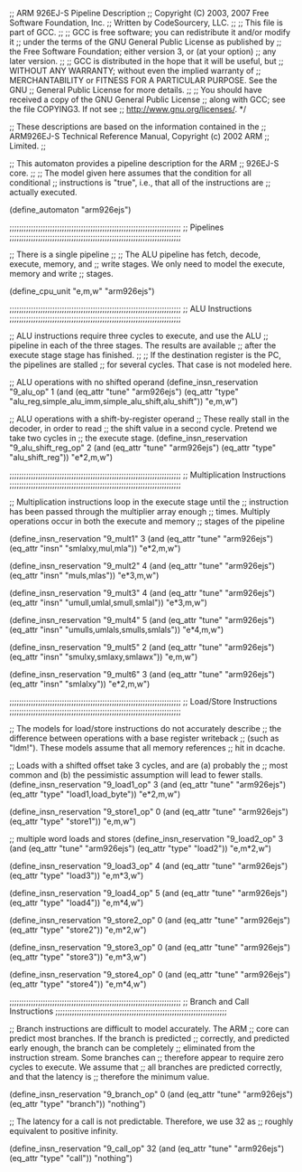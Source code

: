 ;; ARM 926EJ-S Pipeline Description
;; Copyright (C) 2003, 2007 Free Software Foundation, Inc.
;; Written by CodeSourcery, LLC.
;;
;; This file is part of GCC.
;;
;; GCC is free software; you can redistribute it and/or modify it
;; under the terms of the GNU General Public License as published by
;; the Free Software Foundation; either version 3, or (at your option)
;; any later version.
;;
;; GCC is distributed in the hope that it will be useful, but
;; WITHOUT ANY WARRANTY; without even the implied warranty of
;; MERCHANTABILITY or FITNESS FOR A PARTICULAR PURPOSE.  See the GNU
;; General Public License for more details.
;;
;; You should have received a copy of the GNU General Public License
;; along with GCC; see the file COPYING3.  If not see
;; <http://www.gnu.org/licenses/>.  */

;; These descriptions are based on the information contained in the
;; ARM926EJ-S Technical Reference Manual, Copyright (c) 2002 ARM
;; Limited.
;;

;; This automaton provides a pipeline description for the ARM
;; 926EJ-S core.
;;
;; The model given here assumes that the condition for all conditional
;; instructions is "true", i.e., that all of the instructions are
;; actually executed.

(define_automaton "arm926ejs")

;;;;;;;;;;;;;;;;;;;;;;;;;;;;;;;;;;;;;;;;;;;;;;;;;;;;;;;;;;;;;;;;;;;;;;;;
;; Pipelines
;;;;;;;;;;;;;;;;;;;;;;;;;;;;;;;;;;;;;;;;;;;;;;;;;;;;;;;;;;;;;;;;;;;;;;;;

;; There is a single pipeline
;;
;;   The ALU pipeline has fetch, decode, execute, memory, and
;;   write stages. We only need to model the execute, memory and write
;;   stages.

(define_cpu_unit "e,m,w" "arm926ejs")

;;;;;;;;;;;;;;;;;;;;;;;;;;;;;;;;;;;;;;;;;;;;;;;;;;;;;;;;;;;;;;;;;;;;;;;;
;; ALU Instructions
;;;;;;;;;;;;;;;;;;;;;;;;;;;;;;;;;;;;;;;;;;;;;;;;;;;;;;;;;;;;;;;;;;;;;;;;

;; ALU instructions require three cycles to execute, and use the ALU
;; pipeline in each of the three stages.  The results are available
;; after the execute stage stage has finished.
;;
;; If the destination register is the PC, the pipelines are stalled
;; for several cycles.  That case is not modeled here.

;; ALU operations with no shifted operand
(define_insn_reservation "9_alu_op" 1 
 (and (eq_attr "tune" "arm926ejs")
      (eq_attr "type" "alu_reg,simple_alu_imm,simple_alu_shift,alu_shift"))
 "e,m,w")

;; ALU operations with a shift-by-register operand
;; These really stall in the decoder, in order to read
;; the shift value in a second cycle. Pretend we take two cycles in
;; the execute stage.
(define_insn_reservation "9_alu_shift_reg_op" 2 
 (and (eq_attr "tune" "arm926ejs")
      (eq_attr "type" "alu_shift_reg"))
 "e*2,m,w")

;;;;;;;;;;;;;;;;;;;;;;;;;;;;;;;;;;;;;;;;;;;;;;;;;;;;;;;;;;;;;;;;;;;;;;;;
;; Multiplication Instructions
;;;;;;;;;;;;;;;;;;;;;;;;;;;;;;;;;;;;;;;;;;;;;;;;;;;;;;;;;;;;;;;;;;;;;;;;

;; Multiplication instructions loop in the execute stage until the
;; instruction has been passed through the multiplier array enough
;; times. Multiply operations occur in both the execute and memory
;; stages of the pipeline

(define_insn_reservation "9_mult1" 3
 (and (eq_attr "tune" "arm926ejs")
      (eq_attr "insn" "smlalxy,mul,mla"))
 "e*2,m,w")

(define_insn_reservation "9_mult2" 4
 (and (eq_attr "tune" "arm926ejs")
      (eq_attr "insn" "muls,mlas"))
 "e*3,m,w")

(define_insn_reservation "9_mult3" 4
 (and (eq_attr "tune" "arm926ejs")
      (eq_attr "insn" "umull,umlal,smull,smlal"))
 "e*3,m,w")

(define_insn_reservation "9_mult4" 5
 (and (eq_attr "tune" "arm926ejs")
      (eq_attr "insn" "umulls,umlals,smulls,smlals"))
 "e*4,m,w")

(define_insn_reservation "9_mult5" 2
 (and (eq_attr "tune" "arm926ejs")
      (eq_attr "insn" "smulxy,smlaxy,smlawx"))
 "e,m,w")

(define_insn_reservation "9_mult6" 3
 (and (eq_attr "tune" "arm926ejs")
      (eq_attr "insn" "smlalxy"))
 "e*2,m,w")

;;;;;;;;;;;;;;;;;;;;;;;;;;;;;;;;;;;;;;;;;;;;;;;;;;;;;;;;;;;;;;;;;;;;;;;;
;; Load/Store Instructions
;;;;;;;;;;;;;;;;;;;;;;;;;;;;;;;;;;;;;;;;;;;;;;;;;;;;;;;;;;;;;;;;;;;;;;;;

;; The models for load/store instructions do not accurately describe
;; the difference between operations with a base register writeback
;; (such as "ldm!").  These models assume that all memory references
;; hit in dcache.

;; Loads with a shifted offset take 3 cycles, and are (a) probably the
;; most common and (b) the pessimistic assumption will lead to fewer stalls.
(define_insn_reservation "9_load1_op" 3
 (and (eq_attr "tune" "arm926ejs")
      (eq_attr "type" "load1,load_byte"))
 "e*2,m,w")

(define_insn_reservation "9_store1_op" 0
 (and (eq_attr "tune" "arm926ejs")
      (eq_attr "type" "store1"))
 "e,m,w")

;; multiple word loads and stores
(define_insn_reservation "9_load2_op" 3
 (and (eq_attr "tune" "arm926ejs")
      (eq_attr "type" "load2"))
 "e,m*2,w")

(define_insn_reservation "9_load3_op" 4
 (and (eq_attr "tune" "arm926ejs")
      (eq_attr "type" "load3"))
 "e,m*3,w")

(define_insn_reservation "9_load4_op" 5
 (and (eq_attr "tune" "arm926ejs")
      (eq_attr "type" "load4"))
 "e,m*4,w")

(define_insn_reservation "9_store2_op" 0
 (and (eq_attr "tune" "arm926ejs")
      (eq_attr "type" "store2"))
 "e,m*2,w")

(define_insn_reservation "9_store3_op" 0
 (and (eq_attr "tune" "arm926ejs")
      (eq_attr "type" "store3"))
 "e,m*3,w")

(define_insn_reservation "9_store4_op" 0
 (and (eq_attr "tune" "arm926ejs")
      (eq_attr "type" "store4"))
 "e,m*4,w")

;;;;;;;;;;;;;;;;;;;;;;;;;;;;;;;;;;;;;;;;;;;;;;;;;;;;;;;;;;;;;;;;;;;;;;;;
;; Branch and Call Instructions
;;;;;;;;;;;;;;;;;;;;;;;;;;;;;;;;;;;;;;;;;;;;;;;;;;;;;;;;;;;;;;;;;;;;;;;;

;; Branch instructions are difficult to model accurately.  The ARM
;; core can predict most branches.  If the branch is predicted
;; correctly, and predicted early enough, the branch can be completely
;; eliminated from the instruction stream.  Some branches can
;; therefore appear to require zero cycles to execute.  We assume that
;; all branches are predicted correctly, and that the latency is
;; therefore the minimum value.

(define_insn_reservation "9_branch_op" 0
 (and (eq_attr "tune" "arm926ejs")
      (eq_attr "type" "branch"))
 "nothing")

;; The latency for a call is not predictable.  Therefore, we use 32 as
;; roughly equivalent to positive infinity.

(define_insn_reservation "9_call_op" 32
 (and (eq_attr "tune" "arm926ejs")
      (eq_attr "type" "call"))
 "nothing")
